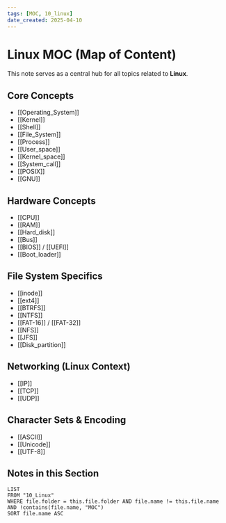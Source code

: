 ```yaml
---
tags: [MOC, 10_linux]
date_created: 2025-04-10
---
```

# Linux MOC (Map of Content)

This note serves as a central hub for all topics related to **Linux**.

## Core Concepts
- [[Operating_System]]
- [[Kernel]]
- [[Shell]]
- [[File_System]]
- [[Process]]
- [[User_space]]
- [[Kernel_space]]
- [[System_call]]
- [[POSIX]]
- [[GNU]]

## Hardware Concepts
- [[CPU]]
- [[RAM]]
- [[Hard_disk]]
- [[Bus]]
- [[BIOS]] / [[UEFI]]
- [[Boot_loader]]

## File System Specifics
- [[inode]]
- [[ext4]]
- [[BTRFS]]
- [[NTFS]]
- [[FAT-16]] / [[FAT-32]]
- [[NFS]]
- [[JFS]]
- [[Disk_partition]]

## Networking (Linux Context)
- [[IP]]
- [[TCP]]
- [[UDP]]

## Character Sets & Encoding
- [[ASCII]]
- [[Unicode]]
- [[UTF-8]]

## Notes in this Section

```dataview
LIST
FROM "10_Linux"
WHERE file.folder = this.file.folder AND file.name != this.file.name AND !contains(file.name, "MOC")
SORT file.name ASC
````
